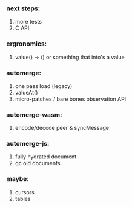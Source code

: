 
### next steps:
  1. more tests
  2. C API

### ergronomics:
  1. value() -> () or something that into's a value

### automerge:
  1. one pass load (legacy)
  2. valueAt()
  3. micro-patches / bare bones observation API

### automerge-wasm:
  1. encode/decode peer & syncMessage

### automerge-js:
  1. fully hydrated document
  2. gc old documents

### maybe:
  1. cursors
  2. tables

